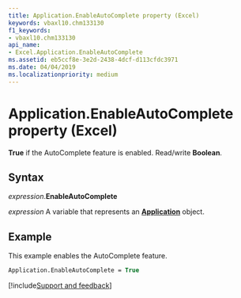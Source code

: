 ```yaml
---
title: Application.EnableAutoComplete property (Excel)
keywords: vbaxl10.chm133130
f1_keywords:
- vbaxl10.chm133130
api_name:
- Excel.Application.EnableAutoComplete
ms.assetid: eb5ccf8e-3e2d-2438-4dcf-d113cfdc3971
ms.date: 04/04/2019
ms.localizationpriority: medium
---
```



# Application.EnableAutoComplete property (Excel)

**True** if the AutoComplete feature is enabled. Read/write **Boolean**.


## Syntax

_expression_.**EnableAutoComplete**

_expression_ A variable that represents an **[Application](Excel.Application(object).md)** object.


## Example

This example enables the AutoComplete feature.

```vb
Application.EnableAutoComplete = True
```




[!include[Support and feedback](~/includes/feedback-boilerplate.md)]